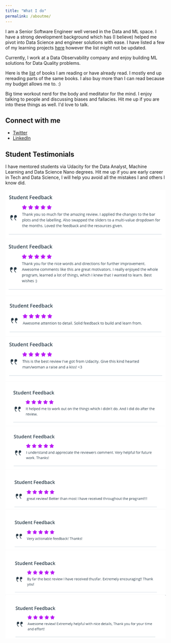 ```yaml
---
title: "What I do"
permalink: /aboutme/
---
```

I am a Senior Software Engineer well versed in the Data and ML space. I have a strong development background which has (I believe) helped me pivot into Data Science and engineer solutions with ease. I have listed a few of my learning projects [here](/projects/) however the list might not be updated.

Currently, I work at a Data Observability company and enjoy building ML solutions for Data Quality problems. 
 
Here is the [list](/books/) of books I am reading or have already read. I mostly end up rereading parts of the same books. I also buy more than I can read because my budget allows me to. :)

Big time workout nerd for the body and meditator for the mind. I enjoy talking to people and discussing biases and fallacies. Hit me up if you are into these things as well. I'd love to talk. 

## Connect with me
- [Twitter](https://twitter.com/vikramriyer)
- [LinkedIn](https://linkedin.com/in/vikramriyer)

## Student Testimonials
I have mentored students via Udacity for the Data Analyst, Machine Learning and Data Science Nano degrees. Hit me up if you are early career in Tech and Data Science, I will help you avoid all the mistakes I and others I know did.

![](/assets/images/student_reviews_udacity/1.png)
![](/assets/images/student_reviews_udacity/2.png)
![](/assets/images/student_reviews_udacity/3.png)
![](/assets/images/student_reviews_udacity/4.png)
![](/assets/images/student_reviews_udacity/5.png)
![](/assets/images/student_reviews_udacity/6.png)
![](/assets/images/student_reviews_udacity/7.png)
![](/assets/images/student_reviews_udacity/8.png)
![](/assets/images/student_reviews_udacity/10.png)
![](/assets/images/student_reviews_udacity/11.png)
